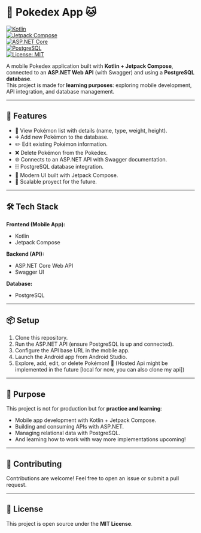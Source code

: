 # 📱 Pokedex App 🐱

[![Kotlin](https://img.shields.io/badge/Kotlin-1.9-blue?logo=kotlin&logoColor=white)](https://kotlinlang.org/)  
[![Jetpack Compose](https://img.shields.io/badge/Jetpack%20Compose-UI-brightgreen?logo=jetpackcompose&logoColor=white)](https://developer.android.com/jetpack/compose)  
[![ASP.NET Core](https://img.shields.io/badge/ASP.NET%20Core-API-512BD4?logo=dotnet&logoColor=white)](https://dotnet.microsoft.com/apps/aspnet)  
[![PostgreSQL](https://img.shields.io/badge/PostgreSQL-DB-4169E1?logo=postgresql&logoColor=white)](https://www.postgresql.org/)  
[![License: MIT](https://img.shields.io/badge/License-MIT-green.svg)](https://opensource.org/licenses/MIT)  

A mobile Pokedex application built with **Kotlin + Jetpack Compose**, connected to an **ASP.NET Web API** (with Swagger) and using a **PostgreSQL database**.  
This project is made for **learning purposes**: exploring mobile development, API integration, and database management.  

---

## 🚀 Features 
- 📖 View Pokémon list with details (name, type, weight, height).  
- ➕ Add new Pokémon to the database.  
- ✏️ Edit existing Pokémon information.  
- ❌ Delete Pokémon from the Pokedex.  
- 🌐 Connects to an ASP.NET API with Swagger documentation.  
- 🗄️ PostgreSQL database integration.  
- 🎨 Modern UI built with Jetpack Compose.
- 🚀 Scalable proyect for the future.

---

## 🛠️ Tech Stack
**Frontend (Mobile App):**
- Kotlin  
- Jetpack Compose  

**Backend (API):**
- ASP.NET Core Web API  
- Swagger UI  

**Database:**
- PostgreSQL  

---


## 📦 Setup
1. Clone this repository.  
2. Run the ASP.NET API (ensure PostgreSQL is up and connected).  
3. Configure the API base URL in the mobile app.  
4. Launch the Android app from Android Studio.  
5. Explore, add, edit, or delete Pokémon! 🎉  (Hosted Api might be implemented in the future [local for now, you can also clone my api])

---

## 🎯 Purpose
This project is not for production but for **practice and learning**:  
- Mobile app development with Kotlin + Jetpack Compose.  
- Building and consuming APIs with ASP.NET.  
- Managing relational data with PostgreSQL.
- And learning how to work with way more implementations upcoming!

---

## 🤝 Contributing
Contributions are welcome! Feel free to open an issue or submit a pull request.  

---

## 📜 License
This project is open source under the **MIT License**.  
